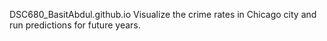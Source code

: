 DSC680_BasitAbdul.github.io
Visualize the crime rates in Chicago city and run predictions for future years.
